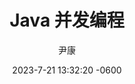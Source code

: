 ---
layout: post
read_time: true
show_date: true
title:  Java 并发编程
date:   2023-7-21 13:32:20 -0600
description: Java并发编程.
img: posts/java-concurrent/cover.png 
tags: [java, concurrent, multi-thread]
author: 尹康
github: yinkang-sh/yinkang-blog
mathjax: yes
---